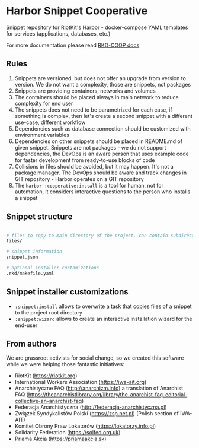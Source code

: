 Harbor Snippet Cooperative
==========================

Snippet repository for RiotKit's Harbor - docker-compose YAML templates for services (applications, databases, etc.)

For more documentation please read [RKD-COOP docs](https://github.com/riotkit-org/rkd-coop)

Rules
-----

1. Snippets are versioned, but does not offer an upgrade from version to version. We do not want a complexity, those are snippets, not packages
2. Snippets are providing containers, networks and volumes
3. The containers should be placed always in main network to reduce complexity for end user
4. The snippets does not need to be parametrized for each case, if something is complex, then let's create a second snippet with a different use-case, different workflow
5. Dependencies such as database connection should be customized with environment variables
6. Dependencies on other snippets should be placed in README.md of given snippet. Snippets are not packages - we do not support dependencies, the DevOps is an aware person that uses example code for faster development from ready-to-use blocks of code
7. Collisions in files should be avoided, but it may happen. It's not a package manager. The DevOps should be aware and track changes in GIT repository - Harbor operates on a GIT repository
8. The `harbor :cooperative:install` is a tool for human, not for automation, it considers interactive questions to the person who installs a snippet

Snippet structure
-----------------

```bash

# files to copy to main directory of the project, can contain subdirectories and files for a recursive copy
files/

# snippet information
snippet.json

# optional installer customizations
.rkd/makefile.yaml
```

Snippet installer customizations
--------------------------------

- `:snippet:install` allows to overwrite a task that copies files of a snippet to the project root directory
- `:snippet:wizard` allows to create an interactive installation wizard for the end-user

From authors
------------

We are grassroot activists for social change, so we created this software while we were helping those fantastic initiatives:

- RiotKit (https://riotkit.org)
- International Workers Association (https://iwa-ait.org)
- Anarchistyczne FAQ (http://anarchizm.info) a translation of Anarchist FAQ (https://theanarchistlibrary.org/library/the-anarchist-faq-editorial-collective-an-anarchist-faq)
- Federacja Anarchistyczna (http://federacja-anarchistyczna.pl)
- Związek Syndykalistów Polski (https://zsp.net.pl) (Polish section of IWA-AIT)
- Komitet Obrony Praw Lokatorów (https://lokatorzy.info.pl)
- Solidarity Federation (https://solfed.org.uk)
- Priama Akcia (https://priamaakcia.sk)
